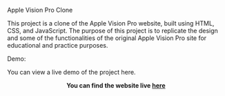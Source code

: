 Apple Vision Pro Clone

This project is a clone of the Apple Vision Pro website, built using HTML, CSS, and JavaScript. The purpose of this project is to replicate the design and some of the functionalities of the original Apple Vision Pro site for educational and practice purposes.

Demo:

You can view a live demo of the project here.
**<p align='center'>You can find the website live <a href="https://apppplevisionpro.netlify.app/">here</a></p>**

